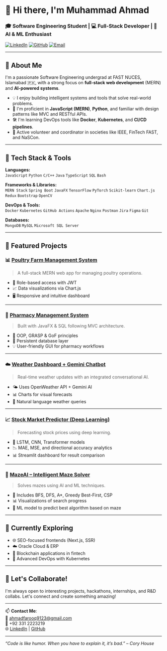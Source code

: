 # 👋 Hi there, I'm Muhammad Ahmad

### 🎓 Software Engineering Student | 💻 Full-Stack Developer | 🤖 AI & ML Enthusiast

[![LinkedIn](https://img.shields.io/badge/LinkedIn-Connect-blue?logo=linkedin)](https://www.linkedin.com/in/muhammad-ahmad-a638a32a9/)
[![GitHub](https://img.shields.io/badge/GitHub-Follow-black?logo=github)](https://github.com/MuhammadAhmadFarooq)
[![Email](https://img.shields.io/badge/Email-ahmadfarooq9123@gmail.com-red?logo=gmail)](mailto:ahmadfarooq9123@gmail.com)

---

## 🚀 About Me

I'm a passionate Software Engineering undergrad at FAST NUCES, Islamabad 🇵🇰, with a strong focus on **full-stack web development** (MERN) and **AI-powered systems**.

- 💡 I enjoy building intelligent systems and tools that solve real-world problems.
- 🧠 I'm proficient in **JavaScript (MERN)**, **Python**, and familiar with design patterns like MVC and RESTful APIs.
- 🛠️ I'm learning DevOps tools like **Docker**, **Kubernetes**, and **CI/CD pipelines**.
- 🤝 Active volunteer and coordinator in societies like IEEE, FinTech FAST, and NaSCon.

---

## 🔧 Tech Stack & Tools

**Languages:**  
`JavaScript` `Python` `C/C++` `Java` `TypeScript` `SQL` `Bash`

**Frameworks & Libraries:**  
`MERN Stack` `Spring Boot` `JavaFX` `TensorFlow` `PyTorch` `Scikit-learn` `Chart.js` `Redux` `Bootstrap` `OpenCV`

**DevOps & Tools:**  
`Docker` `Kubernetes` `GitHub Actions` `Apache` `Nginx` `Postman` `Jira` `Figma` `Git`

**Databases:**  
`MongoDB` `MySQL` `Microsoft SQL Server`

---

## 💼 Featured Projects

### 📊 [Poultry Farm Management System](https://github.com/MuhammadAhmadFarooq/PFMS-MERN)
> A full-stack MERN web app for managing poultry operations.
- 🔐 Role-based access with JWT
- 📈 Data visualizations via Chart.js
- 🖥️ Responsive and intuitive dashboard

---

### 💊 [Pharmacy Management System](https://github.com/MuhammadAhmadFarooq/Pharmacy-Managment-System)
> Built with JavaFX & SQL following MVC architecture.
- 🎯 OOP, GRASP & GoF principles
- 🔄 Persistent database layer
- 💡 User-friendly GUI for pharmacy workflows

---

### ☁️ [Weather Dashboard + Gemini Chatbot](https://github.com/MuhammadAhmadFarooq/my-weather-dashboard)
> Real-time weather updates with an integrated conversational AI.
- 🌤️ Uses OpenWeather API + Gemini AI
- 📊 Charts for visual forecasts
- 💬 Natural language weather queries

---

### 📈 [Stock Market Predictor (Deep Learning)](https://github.com/MuhammadAhmadFarooq/Neural-Network-Based-Stock-Market-Predictor)
> Forecasting stock prices using deep learning.
- 🧠 LSTM, CNN, Transformer models
- 📉 MAE, MSE, and directional accuracy analytics
- 📊 Streamlit dashboard for result comparison

---

### 🧩 [MazeAI – Intelligent Maze Solver](https://github.com/MuhammadAhmadFarooq/MazeAI-Intelligent-Maze-Solver)
> Solves mazes using AI and ML techniques.
- 🧭 Includes BFS, DFS, A*, Greedy Best-First, CSP
- 📊 Visualizations of search progress
- 🧠 ML model to predict best algorithm based on maze

---

## 🌱 Currently Exploring

- 🌐 SEO-focused frontends (Next.js, SSR)
- ☁️ Oracle Cloud & ERP
- 🔗 Blockchain applications in fintech
- 🧪 Advanced DevOps with Kubernetes

---

## 🤝 Let's Collaborate!

I'm always open to interesting projects, hackathons, internships, and R&D collabs. Let's connect and create something amazing!

---

📫 **Contact Me**:  
📧 ahmadfarooq9123@gmail.com  
📱 +92 331 2223219  
🌐 [LinkedIn](https://www.linkedin.com/in/muhammad-ahmad-a638a32a9/) | [GitHub](https://github.com/MuhammadAhmadFarooq)

---

_“Code is like humor. When you have to explain it, it’s bad.” – Cory House_

